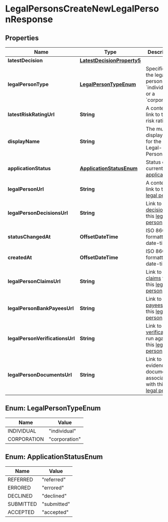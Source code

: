 

# LegalPersonsCreateNewLegalPersonResponse


## Properties

| Name | Type | Description | Notes |
|------------ | ------------- | ------------- | -------------|
|**latestDecision** | [**LatestDecisionProperty5**](LatestDecisionProperty5.md) |  |  [optional] |
|**legalPersonType** | [**LegalPersonTypeEnum**](#LegalPersonTypeEnum) | Specifies if the legal person is an &#x60;individual&#x60; or a &#x60;corporation&#x60;. |  |
|**latestRiskRatingUrl** | **String** | A contextual link to the risk rating. |  [optional] |
|**displayName** | **String** | The mutable display name for the Legal-Person |  |
|**applicationStatus** | [**ApplicationStatusEnum**](#ApplicationStatusEnum) | Status of the current [application](http://docs.griffin.com) |  [optional] |
|**legalPersonUrl** | **String** | A contextual link to the [legal person](http://docs.griffin.com). |  |
|**legalPersonDecisionsUrl** | **String** | Link to [decisions](http://docs.griffin.com) for this [legal person](http://docs.griffin.com). |  |
|**statusChangedAt** | **OffsetDateTime** | ISO 8601 formatted date-time. |  [optional] |
|**createdAt** | **OffsetDateTime** | ISO 8601 formatted date-time. |  |
|**legalPersonClaimsUrl** | **String** | Link to the [claims](http://docs.griffin.com) for this [legal person](http://docs.griffin.com). |  [optional] |
|**legalPersonBankPayeesUrl** | **String** | Link to the [payees](http://docs.griffin.com) for this [legal person](http://docs.griffin.com). |  [optional] |
|**legalPersonVerificationsUrl** | **String** | Link to all [verifications](http://docs.griffin.com) run against this [legal person](http://docs.griffin.com). |  |
|**legalPersonDocumentsUrl** | **String** | Link to all evidence documents associated with this [legal person](http://docs.griffin.com). |  |



## Enum: LegalPersonTypeEnum

| Name | Value |
|---- | -----|
| INDIVIDUAL | &quot;individual&quot; |
| CORPORATION | &quot;corporation&quot; |



## Enum: ApplicationStatusEnum

| Name | Value |
|---- | -----|
| REFERRED | &quot;referred&quot; |
| ERRORED | &quot;errored&quot; |
| DECLINED | &quot;declined&quot; |
| SUBMITTED | &quot;submitted&quot; |
| ACCEPTED | &quot;accepted&quot; |



